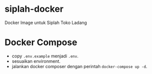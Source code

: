 # siplah-docker
Docker Image untuk Siplah Toko Ladang

# Docker Compose
- copy `.env.example` menjadi `.env`.
- sesuaikan environment.
- jalankan docker composer dengan perintah `docker-compose up -d`.
